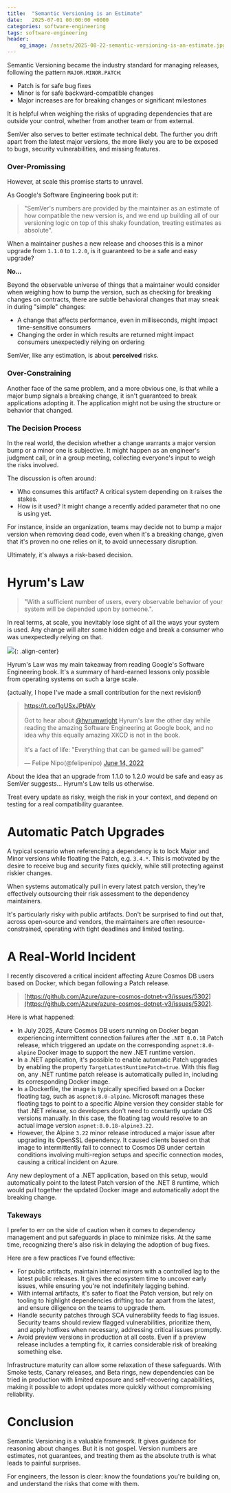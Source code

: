 ```yaml
---
title:  "Semantic Versioning is an Estimate"
date:   2025-07-01 00:00:00 +0000
categories: software-engineering
tags: software-engineering
header:
    og_image: /assets/2025-08-22-semantic-versioning-is-an-estimate.jpg
---
```


Semantic Versioning became the industry standard for managing releases, following the pattern `MAJOR.MINOR.PATCH`:
- Patch is for safe bug fixes
- Minor is for safe backward-compatible changes
- Major increases are for breaking changes or significant milestones

It is helpful when weighing the risks of upgrading dependencies that are outside your control, whether from another team or from external.

SemVer also serves to better estimate technical debt. The further you drift apart from the latest major versions, the more likely you are to be exposed to bugs, security vulnerabilities, and missing features.

### Over-Promissing

However, at scale this promise starts to unravel.

As Google's Software Engineering book put it:
> "SemVer's numbers are provided by the maintainer as an estimate of how compatible the new version is, and we end up building all of our versioning logic on top of this shaky foundation, treating estimates as absolute".

When a maintainer pushes a new release and chooses this is a minor upgrade from `1.1.0` to `1.2.0`, is it guaranteed to be a safe and easy upgrade?

**No...**

Beyond the observable universe of things that a maintainer would consider when weighing how to bump the version, such as checking for breaking changes on contracts, there are subtle behavioral changes that may sneak in during "simple" changes:
- A change that affects performance, even in milliseconds, might impact time-sensitive consumers
- Changing the order in which results are returned might impact consumers unexpectedly relying on ordering

SemVer, like any estimation, is about **perceived** risks.

### Over-Constraining
Another face of the same problem, and a more obvious one, is that while a major bump signals a breaking change, it isn't guaranteed to break applications adopting it. The application might not be using the structure or behavior that changed.

### The Decision Process
In the real world, the decision whether a change warrants a major version bump or a minor one is subjective.
It might happen as an engineer's judgment call, or in a group meeting, collecting everyone's input to weigh the risks involved.

The discussion is often around:
- Who consumes this artifact? A critical system depending on it raises the stakes.
- How is it used? It might change a recently added parameter that no one is using yet.

For instance, inside an organization, teams may decide not to bump a major version when removing dead code, even when it's a breaking change, given that it's proven no one relies on it, to avoid unnecessary disruption.

Ultimately, it's always a risk-based decision.

# Hyrum's Law
>"With a sufficient number of users, every observable behavior of your system will be depended upon by someone.".

In real terms, at scale, you inevitably lose sight of all the ways your system is used. Any change will alter some hidden edge and break a consumer who was unexpectedly relying on that.

![](https://imgs.xkcd.com/comics/workflow.png){: .align-center}

Hyrum's Law was my main takeaway from reading Google's Software Engineering book.
It's a summary of hard-earned lessons only possible from operating systems on such a large scale.

(actually, I hope I've made a small contribution for the next revision!)
<blockquote class="twitter-tweet"><p lang="en" dir="ltr"><a href="https://t.co/1gUSxJPbWv">https://t.co/1gUSxJPbWv</a><br><br>Got to hear about <a href="https://twitter.com/hyrumwright?ref_src=twsrc%5Etfw">@hyrumwright</a> Hyrum&#39;s law the other day while reading the amazing Software Engineering at Google book, and no idea why this equally amazing XKCD is not in the book.<br><br>It&#39;s a fact of life: &quot;Everything that can be gamed will be gamed&quot;</p>&mdash; Felipe Nipo(@felipenipo) <a href="https://twitter.com/felipenipo/status/1536791609022590977?ref_src=twsrc%5Etfw">June 14, 2022</a></blockquote> <script async src="https://platform.twitter.com/widgets.js" charset="utf-8"></script>

About the idea that an upgrade from 1.1.0 to 1.2.0 would be safe and easy as SemVer suggests... Hyrum's Law tells us otherwise.

Treat every update as risky, weigh the risk in your context, and depend on testing for a real compatibility guarantee.

# Automatic Patch Upgrades
A typical scenario when referencing a dependency is to lock Major and Minor versions while floating the Patch, e.g. `3.4.*`. This is motivated by the desire to receive bug and security fixes quickly, while still protecting against riskier changes.

When systems automatically pull in every latest patch version, they're effectively outsourcing their risk assessment to the dependency maintainers.

It's particularly risky with public artifacts. Don't be surprised to find out that, across open-source and vendors, the maintainers are often resource-constrained, operating with tight deadlines and limited testing.

# A Real-World Incident
I recently discovered a critical incident affecting Azure Cosmos DB users based on Docker, which began following a Patch release.

>[https://github.com/Azure/azure-cosmos-dotnet-v3/issues/5302](https://github.com/Azure/azure-cosmos-dotnet-v3/issues/5302).

Here is what happened:
- In July 2025, Azure Cosmos DB users running on Docker began experiencing intermittent connection failures after the `.NET 8.0.18` Patch release, which triggered an update on the corresponding `aspnet:8.0-alpine` Docker image to support the new .NET runtime version.
- In a .NET application, it's possible to enable automatic Patch upgrades by enabling the property `TargetLatestRuntimePatch=true`.
With this flag on, any .NET runtime patch release is automatically pulled in, including its corresponding Docker image.
- In a Dockerfile, the image is typically specified based on a Docker floating tag, such as `aspnet:8.0-alpine`. Microsoft manages these floating tags to point to a specific Alpine version they consider stable for that .NET release, so developers don't need to constantly update OS versions manually. In this case, the floating tag would resolve to an actual image version `aspnet:8.0.18-alpine3.22`.
- However, the Alpine `3.22` minor release introduced a major issue after upgrading its OpenSSL dependency. It caused clients based on that image to intermittently fail to connect to Cosmos DB under certain conditions involving multi-region setups and specific connection modes, causing a critical incident on Azure.

Any new deployment of a .NET application, based on this setup, would automatically point to the latest Patch version of the .NET 8 runtime, which would pull together the updated Docker image and automatically adopt the breaking change.

### Takeways
I prefer to err on the side of caution when it comes to dependency management and put safeguards in place to minimize risks.
At the same time, recognizing there's also risk in delaying the adoption of bug fixes.

Here are a few practices I've found effective:
- For public artifacts, maintain internal mirrors with a controlled lag to the latest public releases. It gives the ecosystem time to uncover early issues, while ensuring you're not indefinitely lagging behind.
- With internal artifacts, it's safer to float the Patch version, but rely on tooling to highlight dependencies drifting too far apart from the latest, and ensure diligence on the teams to upgrade them.
- Handle security patches through SCA vulnerability feeds to flag issues. Security teams should review flagged vulnerabilities, prioritize them, and apply hotfixes when necessary, addressing critical issues promptly.
- Avoid preview versions in production at all costs. Even if a preview release includes a tempting fix, it carries considerable risk of breaking something else.

Infrastructure maturity can allow some relaxation of these safeguards.
With Smoke tests, Canary releases, and Beta rings, new dependencies can be tried in production with limited exposure and self-recovering capabilities, making it possible to adopt updates more quickly without compromising reliability.

# Conclusion
Semantic Versioning is a valuable framework. It gives guidance for reasoning about changes. But it is not gospel. Version numbers are estimates, not guarantees, and treating them as the absolute truth is what leads to painful surprises.

For engineers, the lesson is clear: know the foundations you're building on, and understand the risks that come with them.